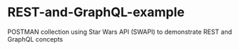 # REST-and-GraphQL-example

POSTMAN collection using Star Wars API (SWAPI) to demonstrate REST and GraphQL concepts
